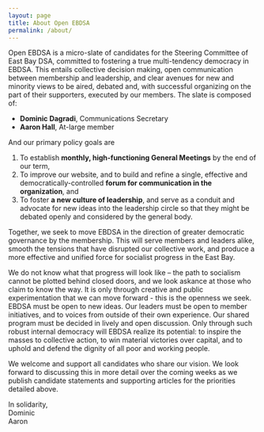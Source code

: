 ```yaml
---
layout: page
title: About Open EBDSA
permalink: /about/
---
```


Open EBDSA is a micro-slate of candidates for the Steering Committee of East Bay DSA, committed to fostering a true multi-tendency democracy in EBDSA. This entails collective decision making, open communication between membership and leadership, and clear avenues for new and minority views to be aired, debated and, with successful organizing on the part of their supporters, executed by our members. The slate is composed of:

* **Dominic Dagradi**, Communications Secretary
* **Aaron Hall**, At-large member

And our primary policy goals are

1.  To establish **monthly, high-functioning General Meetings** by the end of our term,
2.  To improve our website, and to build and refine a single, effective and democratically-controlled **forum for communication in the organization**, and
3.  To foster **a new culture of leadership**, and serve as a conduit and advocate for new ideas into the leadership circle so that they might be debated openly and considered by the general body.

Together, we seek to move EBDSA in the direction of greater democratic governance by the membership. This will serve members and leaders alike, smooth the tensions that have disrupted our collective work, and produce a more effective and unified force for socialist progress in the East Bay.

We do not know what that progress will look like – the path to socialism cannot be plotted behind closed doors, and we look askance at those who claim to know the way. It is only through creative and public experimentation that we can move forward - this is the openness we seek. EBDSA must be open to new ideas. Our leaders must be open to member initiatives, and to voices from outside of their own experience. Our shared program must be decided in lively and open discussion. Only through such robust internal democracy will EBDSA realize its potential: to inspire the masses to collective action, to win material victories over capital, and to uphold and defend the dignity of all poor and working people.

We welcome and support all candidates who share our vision. We look forward to discussing this in more detail over the coming weeks as we publish candidate statements and supporting articles for the priorities detailed above.

In solidarity,<br>
Dominic<br>
Aaron
